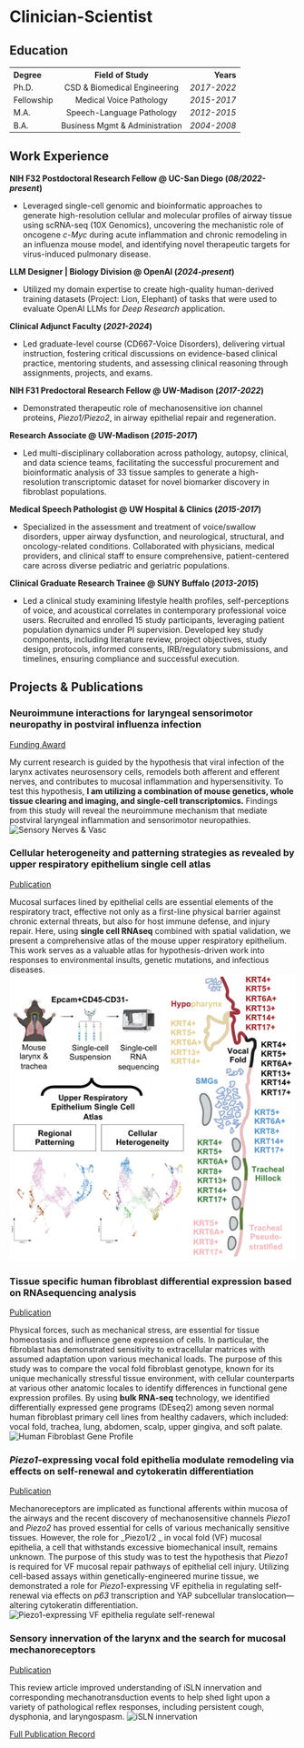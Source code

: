 # Clinician-Scientist

## Education
<table>
  <tr>
    <th style="text-align:left;">Degree</th>
    <th style="text-align:center;">Field of Study</th>
    <th style="text-align:right;">Years</th>
  </tr>
  <tr>
    <td>Ph.D.</td>
    <td style="text-align:center;">CSD & Biomedical Engineering</td>
    <td style="text-align:right;"><em>2017-2022</em></td>
  </tr>
  <tr>
    <td>Fellowship</td>
    <td style="text-align:center;">Medical Voice Pathology</td>
    <td style="text-align:right;"><em>2015-2017</em></td>
  </tr>
  <tr>
    <td>M.A.</td>
    <td style="text-align:center;">Speech-Language Pathology</td>
    <td style="text-align:right;"><em>2012-2015</em></td>
  </tr>
  <tr>
    <td>B.A.</td>
    <td style="text-align:center;">Business Mgmt & Administration</td>
    <td style="text-align:right;"><em>2004-2008</em></td>
  </tr>
</table>

## Work Experience
**NIH F32 Postdoctoral Research Fellow @ UC-San Diego (_08/2022-present_)**
- Leveraged single-cell genomic and bioinformatic approaches to generate high-resolution cellular and molecular profiles of airway tissue using scRNA-seq (10X Genomics), uncovering the mechanistic role of oncogene _c-Myc_ during acute inflammation and chronic remodeling in an influenza mouse model, and identifying novel therapeutic targets for virus-induced pulmonary disease.

**LLM Designer | Biology Division @ OpenAI (_2024-present_)**
- Utilized my domain expertise to create high-quality human-derived training datasets (Project: Lion, Elephant) of tasks that were used to evaluate OpenAI LLMs for _Deep Research_ application.

**Clinical Adjunct Faculty (_2021-2024_)**
- Led graduate-level course (CD667-Voice Disorders), delivering virtual instruction, fostering critical discussions on evidence-based clinical practice, mentoring students, and assessing clinical reasoning through assignments, projects, and exams.

**NIH F31 Predoctoral Research Fellow @ UW-Madison (_2017-2022_)**
- Demonstrated therapeutic role of mechanosensitive ion channel proteins, _Piezo1/Piezo2_, in airway epithelial repair and regeneration.

**Research Associate @ UW-Madison (_2015-2017_)**
- Led multi-disciplinary collaboration across pathology, autopsy, clinical, and data science teams, facilitating the successful procurement and bioinformatic analysis of 33 tissue samples to generate a high-resolution transcriptomic dataset for novel biomarker discovery in fibroblast populations.

**Medical Speech Pathologist @ UW Hospital & Clinics (_2015-2017_)**
- Specialized in the assessment and treatment of voice/swallow disorders, upper airway dysfunction, and neurological, structural, and oncology-related conditions. Collaborated with physicians, medical providers, and clinical staff to ensure comprehensive, patient-centered care across diverse pediatric and geriatric populations.

**Clinical Graduate Research Trainee @ SUNY Buffalo (_2013-2015_)**
- Led a clinical study examining lifestyle health profiles, self-perceptions of voice, and acoustical correlates in contemporary professional voice users. Recruited and enrolled 15 study participants, leveraging patient population dynamics under PI supervision. Developed key study components, including literature review, project objectives, study design, protocols, informed consents, IRB/regulatory submissions, and timelines, ensuring compliance and successful execution.

## Projects & Publications
### Neuroimmune interactions for laryngeal sensorimotor neuropathy in postviral influenza infection
[Funding Award](https://reporter.nih.gov/search/NzhijxcIoE-2-uPq0CEwkQ/project-details/10922743)

My current research is guided by the hypothesis that viral infection of the larynx activates neurosensory cells, remodels both afferent and efferent nerves, and contributes to mucosal inflammation and hypersensitivity. To test this hypothesis, **I am utilizing a combination of mouse genetics, whole tissue clearing and imaging, and single-cell transcriptomics.** Findings from this study will reveal the neuroimmune mechanism that mediate postviral laryngeal inflammation and sensorimotor neuropathies.
![Sensory Nerves & Vasc](assets/img/sensory.jpg)

### Cellular heterogeneity and patterning strategies as revealed by upper respiratory epithelium single cell atlas
[Publication](https://www.cell.com/iscience/fulltext/S2589-0042(25)01106-X?_returnURL=https%3A%2F%2Flinkinghub.elsevier.com%2Fretrieve%2Fpii%2FS258900422501106X%3Fshowall%3Dtrue)

Mucosal surfaces lined by epithelial cells are essential elements of the respiratory tract, effective not only as a first-line physical barrier against chronic external threats, but also for host immune defense, and injury repair. Here, using **single cell RNAseq** combined with spatial validation, we present a comprehensive atlas of the mouse upper respiratory epithelium. This work serves as a valuable atlas for hypothesis-driven work into responses to environmental insults, genetic mutations, and infectious diseases.
![Upper Airway Epithelial Cell Populations](assets/img/graphical_abstract_v2.jpg)

### Tissue specific human fibroblast differential expression based on RNAsequencing analysis
[Publication](https://link.springer.com/article/10.1186/s12864-019-5682-5)

Physical forces, such as mechanical stress, are essential for tissue homeostasis and influence gene expression of cells. In particular, the fibroblast has demonstrated sensitivity to extracellular matrices with assumed adaptation upon various mechanical loads. The purpose of this study was to compare the vocal fold fibroblast genotype, known for its unique mechanically stressful tissue environment, with cellular counterparts at various other anatomic locales to identify differences in functional gene expression profiles. By using **bulk RNA-seq** technology, we identified differentially expressed gene programs (DEseq2) among seven normal human fibroblast primary cell lines from healthy cadavers, which included: vocal fold, trachea, lung, abdomen, scalp, upper gingiva, and soft palate.
![Human Fibroblast Gene Profile](assets/img/RNAseq.jpg)

### _Piezo1_-expressing vocal fold epithelia modulate remodeling via effects on self-renewal and cytokeratin differentiation
[Publication](https://link.springer.com/article/10.1007/s00018-022-04622-6)

Mechanoreceptors are implicated as functional afferents within mucosa of the airways and the recent discovery of mechanosensitive channels _Piezo1_ and _Piezo2_ has proved essential for cells of various mechanically sensitive tissues. However, the role for _Piezo1/2 _ in vocal fold (VF) mucosal epithelia, a cell that withstands excessive biomechanical insult, remains unknown. The purpose of this study was to test the hypothesis that _Piezo1_ is required for VF mucosal repair pathways of epithelial cell injury. Utilizing cell-based assays within genetically-engineered murine tissue, we demonstrated a role for _Piezo1_-expressing VF epithelia in regulating self-renewal via effects on _p63_ transcription and YAP subcellular translocation—altering cytokeratin differentiation.
![Piezo1-expressing VF epithelia regulate self-renewal](assets/img/Piezo1.jpg)

### Sensory innervation of the larynx and the search for mucosal mechanoreceptors
[Publication](https://pubs.asha.org/doi/abs/10.1044/2020_JSLHR-20-00350)

This review article improved understanding of iSLN innervation and corresponding mechanotransduction events to help shed light upon a variety of pathological reflex responses, including persistent cough, dysphonia, and laryngospasm.
![iSLN innervation](assets/img/iSLN.jpg)

[Full Publication Record](https://scholar.google.com/citations?user=HBHi-44AAAAJ&hl=en)
